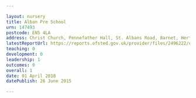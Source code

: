 ```yaml
---

layout: nursery
title: Alban Pre School
urn: 147493
postcode: EN5 4LA
address: Christ Church, Pennefather Hall, St. Albans Road, Barnet, Hertfordshire, EN5 4LA
latestReportUrl: https://reports.ofsted.gov.uk/provider/files/2496222/urn/147493.pdf
teaching: 0
development: 0
leadership: 1
outcomes: 0
overall: 1
date: 01 April 2018 
datePublish: 26 June 2015

---
```

